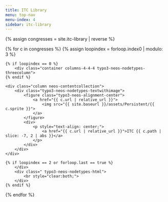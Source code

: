 ```yaml
---
title: ITC Library
menu: top-nav
menu-index: 4
sidebar: itc-library
---
```


<!--- these divs are necessary otherwise the liquid code appears in plain text --->
<div>
{% assign congresses = site.itc-library | reverse %}

{% for c in congresses %}
    {% assign loopindex = forloop.index0 | modulo: 3 %}

    {% if loopindex == 0 %}
        <div class="container columns-4-4-4 typo3-neos-nodetypes-threecolumn">
    {% endif %}

    <div class="column neos-contentcollection">
        <div class="typo3-neos-nodetypes-textwithimage">
            <figure class="typo3-neos-alignment-center">
                <a href="{{ c.url | relative_url }}">
                    <img src="{{ site.baseurl }}/assets/Persistent/{{ c.sprite }}">
                </a>
            </figure>
            <div>
                <p style="text-align: center;">
                    <a href="{{ c.url | relative_url }}">ITC {{ c.path | slice: -7, 2 | abs }}</a>
                </p>
            </div>
        </div>
    </div>

    {% if loopindex == 2 or forloop.last == true %}
        </div>
        <div class=" typo3-neos-nodetypes-html">
            <br style="clear:both;">
        </div>
    {% endif %}
{% endfor %}
</div>
